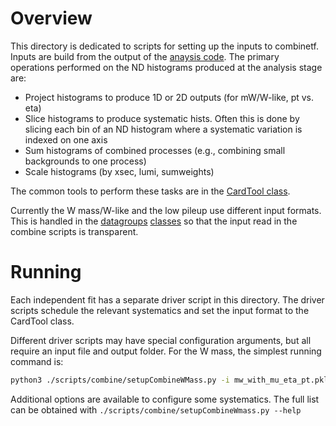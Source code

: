 # Overview

This directory is dedicated to scripts for setting up the inputs to combinetf. Inputs are build from the output of the [anaysis code](histmakers). The primary operations performed on the ND histograms produced at the analysis stage are:

* Project histograms to produce 1D or 2D outputs (for mW/W-like, pt vs. eta)
* Slice histograms to produce systematic hists. Often this is done by slicing each bin of an ND histogram where a systematic variation is indexed on one axis
* Sum histograms of combined processes (e.g., combining small backgrounds to one process)
* Scale histograms (by xsec, lumi, sumweights)

The common tools to perform these tasks are in the [CardTool class](../wremnants/CardTool.py).

Currently the W mass/W-like and the low pileup use different input formats. This is handled in the [datagroups](../wremnants/datasets/datagroups.py) [classes](../wremnants/datasets/datagroupsLowPU.py) so that the input read in the combine scripts is transparent.

# Running

Each independent fit has a separate driver script in this directory. The driver scripts schedule the relevant systematics and set the input format to the CardTool class.

Different driver scripts may have special configuration arguments, but all require an input file and output folder. For the W mass, the simplest running command is:

```bash
python3 ./scripts/combine/setupCombineWMass.py -i mw_with_mu_eta_pt.pkl.lz4 -o outputFolder
```

Additional options are available to configure some systematics. The full list can be obtained with ```./scripts/combine/setupCombineWmass.py --help```
